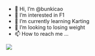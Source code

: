 - 👋 Hi, I’m @bunkicao
- 👀 I’m interested in F1
- 🌱 I’m currently learning Karting
- 💞️ I’m looking to losing weight 
- 📫 How to reach me ...

<!---
bunkicao/bunkicao is a ✨ special ✨ repository because its `README.md` (this file) appears on your GitHub profile.
You can click the Preview link to take a look at your changes.
--->

![](https://img.shields.io/badge/Favorite-Berry-ff69b4?style=flat-square&logo=appveyor)
